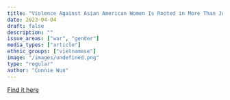 ```yaml
---
title: "Violence Against Asian American Women Is Rooted in More Than Just 'Hate'"
date: 2023-04-04
draft: false
description: ""
issue_areas: ["war", "gender"]
media_types: ["article"]
ethnic_groups: ["vietnamese"]
image: "/images/undefined.png"
type: "regular"
author: "Connie Wun"
---
```




[Find it here](https://newsletters.theatlantic.com/i-have-notes/623346923a37470020cf3ec3/violence-against-asian-women-with-connie-wun/)
